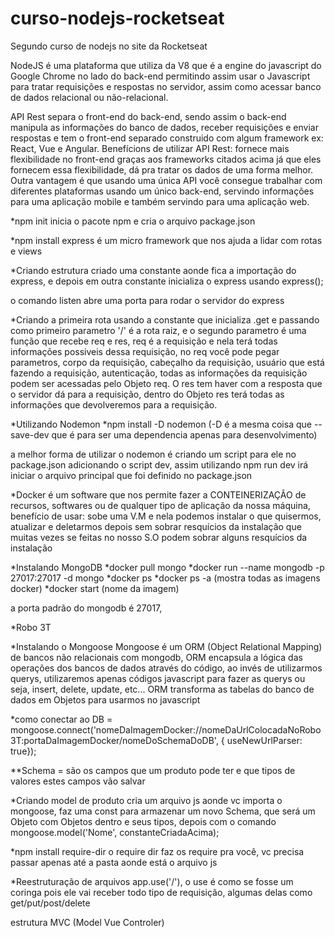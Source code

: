 # curso-nodejs-rocketseat
Segundo curso de nodejs no site da Rocketseat

NodeJS é uma plataforma que utiliza da V8 que é a engine do javascript do Google Chrome no lado do back-end
permitindo assim usar o Javascript para tratar requisições e respostas no servidor, assim como acessar banco
de dados relacional ou não-relacional.

API Rest separa o front-end do back-end, sendo assim o back-end manipula as informações do banco de dados,
receber requisições e enviar respostas e tem o front-end separado construido com algum framework ex: React,
Vue e Angular.
Benefícions de utilizar API Rest: fornece mais flexibilidade no front-end graças aos frameworks citados acima
já que eles fornecem essa flexibilidade, dá pra tratar os dados de uma forma melhor. Outra vantagem é que usando
uma única API você consegue trabalhar com diferentes plataformas usando um único back-end, servindo informações
para uma aplicação mobile e também servindo para uma aplicação web.

*npm init
inicia o pacote npm e cria o arquivo package.json

*npm install express
é um micro framework que nos ajuda a lidar com rotas e views

*Criando estrutura
criado uma constante aonde fica a importação do express, e depois em outra constante inicializa o express usando express();

o comando listen abre uma porta para rodar o servidor do express

*Criando a primeira rota
usando a constante que inicializa .get e passando como primeiro parametro '/' é a rota raiz, e o segundo parametro é uma função que recebe req e res, req é a requisição e nela terá todas informações possiveis dessa requisição, no req você pode pegar parametros, corpo da requisição, cabeçalho da requisição, usuário que está fazendo a requisição, autenticação, todas as informações da requisição podem ser acessadas pelo Objeto req. O res tem haver com a resposta que o servidor dá para a requisição, dentro do Objeto res terá todas as informações que devolveremos para a requisição.

*Utilizando Nodemon
*npm install -D nodemon (-D é a mesma coisa que --save-dev que é para ser uma dependencia apenas para desenvolvimento)

a melhor forma de utilizar o nodemon é criando um script para ele no package.json adicionando o script dev, assim utilizando npm run dev irá iniciar o arquivo principal que foi definido no package.json

*Docker
é um software que nos permite fazer a CONTEINERIZAÇÃO de recursos, softwares ou de qualquer tipo de aplicação da nossa máquina, benefício de usar: sobe uma V.M e nela podemos instalar o que quisermos, atualizar e deletarmos depois sem sobrar resquícios da instalação que muitas vezes se feitas no nosso S.O podem sobrar alguns resquícios da instalação

*Instalando MongoDB
*docker pull mongo
*docker run --name mongodb -p 27017:27017 -d mongo
*docker ps
*docker ps -a (mostra todas as imagens docker)
*docker start (nome da imagem)

a porta padrão do mongodb é 27017,

*Robo 3T

*Instalando o Mongoose
Mongoose é um ORM (Object Relational Mapping) de bancos não relacionais com mongodb, ORM encapsula a lógica das operações dos bancos de dados através do código, ao invés de utilizarmos querys, utilizaremos apenas códigos javascript para fazer as querys ou seja, insert, delete, update, etc... ORM transforma as tabelas do banco de dados em Objetos para usarmos no javascript

*como conectar ao DB =
mongoose.connect('nomeDaImagemDocker://nomeDaUrlColocadaNoRobo3T:portaDaImagemDocker/nomeDoSchemaDoDB', { useNewUrlParser: true});

**Schema = são os campos que um produto pode ter e que tipos de valores estes campos vão salvar

*Criando model de produto
cria um arquivo js aonde vc importa o mongoose, faz uma const para armazenar um novo Schema, que será um Objeto com Objetos dentro e seus tipos, depois com o comando mongoose.model('Nome', constanteCriadaAcima);

*npm install require-dir
o require dir faz os require pra você, vc precisa passar apenas até a pasta aonde está o arquivo js

*Reestruturação de arquivos
app.use('/'), o use é como se fosse um coringa pois ele vai receber todo tipo de requisição, algumas delas como get/put/post/delete

estrutura MVC (Model Vue Controler)
